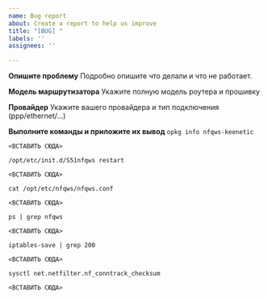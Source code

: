 ```yaml
---
name: Bug report
about: Create a report to help us improve
title: "[BUG] "
labels: ''
assignees: ''

---
```


**Опишите проблему**
Подробно опишите что делали и что не работает.

**Модель маршрутизатора**
Укажите полную модель роутера и прошивку

**Провайдер**
Укажите вашего провайдера и тип подключения (ppp/ethernet/...)

**Выполните команды и приложите их вывод**
`opkg info nfqws-keenetic`
```
<ВСТАВИТЬ СЮДА>
```

`/opt/etc/init.d/S51nfqws restart`
```
<ВСТАВИТЬ СЮДА>
```

`cat /opt/etc/nfqws/nfqws.conf`
```
<ВСТАВИТЬ СЮДА>
```

`ps | grep nfqws`
```
<ВСТАВИТЬ СЮДА>
```

`iptables-save | grep 200`
```
<ВСТАВИТЬ СЮДА>
```

`sysctl net.netfilter.nf_conntrack_checksum`
```
<ВСТАВИТЬ СЮДА>
```
